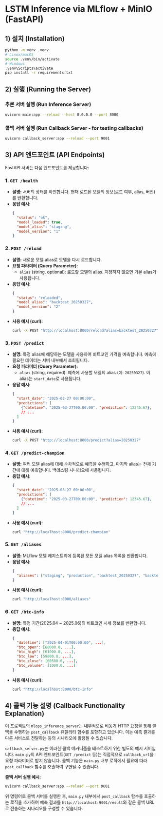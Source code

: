 # LSTM Inference via MLflow + MinIO (FastAPI)

## 1) 설치 (Installation)
```bash
python -m venv .venv
# Linux/macOS
source .venv/bin/activate
# Windows
.venv\Scripts\activate
pip install -r requirements.txt
```

## 2) 실행 (Running the Server)

### 추론 서버 실행 (Run Inference Server)
```bash
uvicorn main:app --reload --host 0.0.0.0 --port 8000
```

### 콜백 서버 실행 (Run Callback Server - for testing callbacks)
```bash
uvicorn callback_server:app --reload --port 9001
```

## 3) API 엔드포인트 (API Endpoints)

FastAPI 서버는 다음 엔드포인트를 제공합니다:

### 1. `GET /health`
*   **설명:** 서버의 상태를 확인합니다. 현재 로드된 모델의 정보(로드 여부, alias, 버전)를 반환합니다.
*   **응답 예시:**
    ```json
    {
      "status": "ok",
      "model_loaded": true,
      "model_alias": "staging",
      "model_version": "1"
    }
    ```

### 2. `POST /reload`
*   **설명:** 새로운 모델 alias로 모델을 다시 로드합니다.
*   **요청 파라미터 (Query Parameter):**
    *   `alias` (string, optional): 로드할 모델의 alias. 지정하지 않으면 기본 alias가 사용됩니다.
*   **응답 예시:**
    ```json
    {
      "status": "reloaded",
      "model_alias": "backtest_20250327",
      "model_version": "2"
    }
    ```
*   **사용 예시 (curl):**
    ```bash
    curl -X POST "http://localhost:8000/reload?alias=backtest_20250327"
    ```

### 3. `POST /predict`
*   **설명:** 특정 alias에 해당하는 모델을 사용하여 비트코인 가격을 예측합니다. 예측에 필요한 데이터는 서버 내부에서 조회됩니다.
*   **요청 파라미터 (Query Parameter):**
    *   `alias` (string, required): 예측에 사용할 모델의 alias (예: `20250327`). 이 alias는 `start_date`로 사용됩니다.
*   **응답 예시:**
    ```json
    {
      "start_date": "2025-03-27 00:00:00",
      "predictions": [
        {"datetime": "2025-03-27T00:00:00", "prediction": 12345.67},
        // ...
      ]
    }
    ```
*   **사용 예시 (curl):**
    ```bash
    curl -X POST "http://localhost:8000/predict?alias=20250327"
    ```

### 4. `GET /predict-champion`
*   **설명:** 여러 모델 alias에 대해 순차적으로 예측을 수행하고, 마지막 alias는 전체 기간에 대해 예측합니다. 백테스팅 시나리오에 사용됩니다.
*   **응답 예시:**
    ```json
    {
      "start_date": "2025-03-27 00:00:00",
      "predictions": [
        {"datetime": "2025-03-27T00:00:00", "prediction": 12345.67},
        // ...
      ]
    }
    ```
*   **사용 예시 (curl):**
    ```bash
    curl "http://localhost:8000/predict-champion"
    ```

### 5. `GET /aliases`
*   **설명:** MLflow 모델 레지스트리에 등록된 모든 모델 alias 목록을 반환합니다.
*   **응답 예시:**
    ```json
    {
      "aliases": ["staging", "production", "backtest_20250327", "backtest_20250328"]
    }
    ```
*   **사용 예시 (curl):**
    ```bash
    curl "http://localhost:8000/aliases"
    ```

### 6. `GET /btc-info`
*   **설명:** 특정 기간(2025.04 ~ 2025.06)의 비트코인 시세 정보를 반환합니다.
*   **응답 예시:**
    ```json
    {
      "datetime": ["2025-04-01T00:00:00", ...],
      "btc_open": [60000.0, ...],
      "btc_high": [61000.0, ...],
      "btc_low": [59000.0, ...],
      "btc_close": [60500.0, ...],
      "btc_volume": [1000.0, ...]
    }
    ```
*   **사용 예시 (curl):**
    ```bash
    curl "http://localhost:8000/btc-info"
    ```

## 4) 콜백 기능 설명 (Callback Functionality Explanation)
이 프로젝트의 `mlops_inference_server`는 내부적으로 비동기 HTTP 요청을 통해 콜백을 수행하는 `post_callback` 유틸리티 함수를 포함하고 있습니다. 이는 예측 결과를 다른 서비스로 전달하는 등의 시나리오에 활용될 수 있습니다.

`callback_server.py`는 이러한 콜백 메커니즘을 테스트하기 위한 별도의 예시 서버입니다. `main.py`의 API 엔드포인트(`GET /predict` 등)는 직접적으로 `callback_url`을 요청 파라미터로 받지 않습니다. 콜백 기능은 `main.py` 내부 로직에서 필요에 따라 `post_callback` 함수를 호출하여 구현될 수 있습니다.

**콜백 서버 실행 예시:**
```bash
uvicorn callback_server:app --reload --port 9001
```
위 명령어로 콜백 서버를 실행한 후, `main.py` 내부에서 `post_callback` 함수를 호출하는 로직을 추가하여 예측 결과를 `http://localhost:9001/result`와 같은 콜백 URL로 전송하는 시나리오를 구성할 수 있습니다.
